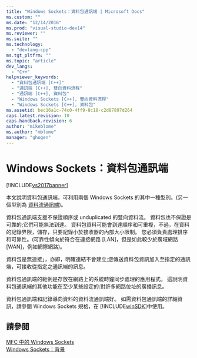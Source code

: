 ```yaml
---
title: "Windows Sockets：資料包通訊端 | Microsoft Docs"
ms.custom: ""
ms.date: "12/14/2016"
ms.prod: "visual-studio-dev14"
ms.reviewer: ""
ms.suite: ""
ms.technology: 
  - "devlang-cpp"
ms.tgt_pltfrm: ""
ms.topic: "article"
dev_langs: 
  - "C++"
helpviewer_keywords: 
  - "資料包通訊端 [C++]"
  - "通訊端 [C++], 雙向資料流程"
  - "通訊端 [C++], 資料包"
  - "Windows Sockets [C++], 雙向資料流程"
  - "Windows Sockets [C++], 資料包"
ms.assetid: bec16a1c-74c0-4ff9-8c18-c2d87897d264
caps.latest.revision: 10
caps.handback.revision: 6
author: "mikeblome"
ms.author: "mblome"
manager: "ghogen"
---
```

# Windows Sockets：資料包通訊端
[!INCLUDE[vs2017banner](../assembler/inline/includes/vs2017banner.md)]

本文說明資料包通訊端，可利用兩個 Windows Sockets 的其中一種型別。\(另一個型別為 [資料流通訊端](../mfc/windows-sockets-stream-sockets.md)\)。  
  
 資料包通訊端支援不保證順序或 unduplicated 的雙向資料流。  資料包也不保證是可靠的;它們可能無法到達。  資料包資料可能會到達順序和可重複，不過，在資料的記錄界限，儲存，只要記錄小於接收器的內部大小限制。  您必須負責處理排序和可靠性。\(可靠性傾向於符合在連接網路 \[LAN\]，但是如此較少於廣域網路 \[WAN\]，例如網際網路\)。  
  
 資料包是無連接」，亦即，明確連結不會建立;您傳送資料包資訊加入至指定的通訊端，可接收從指定之通訊端的訊息。  
  
 資料包通訊端的範例是存放在網路上的系統時鐘同步處理的應用程式。  這說明資料包通訊端的其他功能在至少某些設定的:對許多網路位址的廣播訊息。  
  
 資料包通訊端和記錄導向資料的資料流通訊端好。  如需資料包通訊端的詳細資訊，請參閱 Windows Sockets 規格，在 [!INCLUDE[winSDK](../atl/includes/winsdk_md.md)]中使用。  
  
## 請參閱  
 [MFC 中的 Windows Sockets](../mfc/windows-sockets-in-mfc.md)   
 [Windows Sockets：背景](../mfc/windows-sockets-background.md)